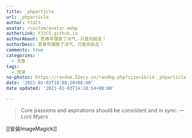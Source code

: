 ```yaml
---
title: _phparticle
url: _phparticle
author: YJ2CS
avatar: /custom/avatar.webp
authorLink: YJ2CS.github.io
authorAbout: 愿青年摆脱了冷气，只是向前走！
authorDesc: 愿青年摆脱了冷气，只是向前走！
comments: true
categories:
  - 文章
tags:
  - 悦读
no-photos: https://random.52ecy.cn/randbg.php?size=1&rid-_phparticle
date: '2021-01-03T14:08:28+08:00'
date updated: '2021-01-03T14:10:54+08:00'

---
```


> Core passions and aspirations should be consistent and in sync.
> — <cite>Lorii Myers</cite>

[[安装ImageMagick]]
